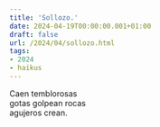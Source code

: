 ```yaml
---
title: 'Sollozo.'
date: 2024-04-19T00:00:00.001+01:00
draft: false
url: /2024/04/sollozo.html
tags:
- 2024
- haikus
---
```


Caen temblorosas  
gotas golpean rocas  
agujeros crean.  
